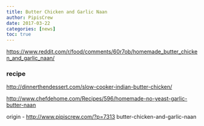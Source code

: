 ```yaml
---
title: Butter Chicken and Garlic Naan
author: PipisCrew
date: 2017-03-22
categories: [news]
toc: true
---
```


https://www.reddit.com/r/food/comments/60r7ob/homemade_butter_chicken_and_garlic_naan/

### recipe

http://dinnerthendessert.com/slow-cooker-indian-butter-chicken/

http://www.chefdehome.com/Recipes/596/homemade-no-yeast-garlic-butter-naan

origin - http://www.pipiscrew.com/?p=7313 butter-chicken-and-garlic-naan